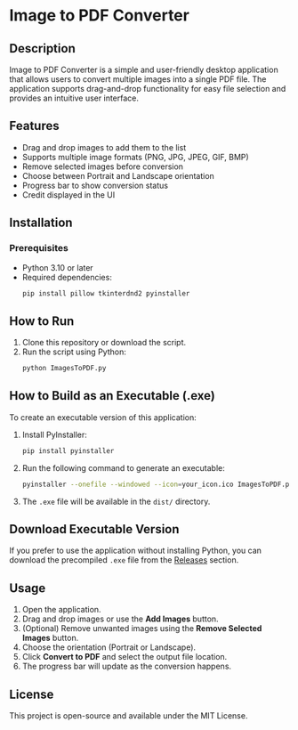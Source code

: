 # Image to PDF Converter

## Description
Image to PDF Converter is a simple and user-friendly desktop application that allows users to convert multiple images into a single PDF file. The application supports drag-and-drop functionality for easy file selection and provides an intuitive user interface.

## Features
- Drag and drop images to add them to the list
- Supports multiple image formats (PNG, JPG, JPEG, GIF, BMP)
- Remove selected images before conversion
- Choose between Portrait and Landscape orientation
- Progress bar to show conversion status
- Credit displayed in the UI

## Installation
### Prerequisites
- Python 3.10 or later
- Required dependencies:
  ```sh
  pip install pillow tkinterdnd2 pyinstaller
  ```

## How to Run
1. Clone this repository or download the script.
2. Run the script using Python:
   ```sh
   python ImagesToPDF.py
   ```

## How to Build as an Executable (.exe)
To create an executable version of this application:
1. Install PyInstaller:
   ```sh
   pip install pyinstaller
   ```
2. Run the following command to generate an executable:
   ```sh
   pyinstaller --onefile --windowed --icon=your_icon.ico ImagesToPDF.py
   ```
3. The `.exe` file will be available in the `dist/` directory.

## Download Executable Version
If you prefer to use the application without installing Python, you can download the precompiled `.exe` file from the [Releases](https://github.com/images-to-pdf/releases) section.

## Usage
1. Open the application.
2. Drag and drop images or use the **Add Images** button.
3. (Optional) Remove unwanted images using the **Remove Selected Images** button.
4. Choose the orientation (Portrait or Landscape).
5. Click **Convert to PDF** and select the output file location.
6. The progress bar will update as the conversion happens.

## License
This project is open-source and available under the MIT License.

